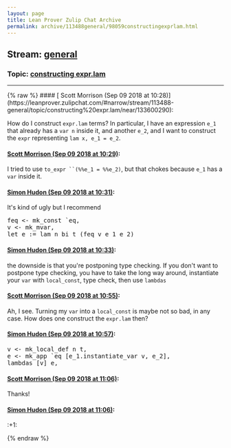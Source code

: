 ```yaml
---
layout: page
title: Lean Prover Zulip Chat Archive 
permalink: archive/113488general/98059constructingexprlam.html
---
```


## Stream: [general](https://leanprover-community.github.io/archive/113488general/index.html)
### Topic: [constructing expr.lam](https://leanprover-community.github.io/archive/113488general/98059constructingexprlam.html)

---

<base href="https://leanprover.zulipchat.com">
{% raw %}
#### [ Scott Morrison (Sep 09 2018 at 10:28)](https://leanprover.zulipchat.com/#narrow/stream/113488-general/topic/constructing%20expr.lam/near/133600290):
<p>How do I construct <code>expr.lam</code> terms? In particular, I have  an expression <code>e_1</code> that already has a <code>var n</code> inside it, and another <code>e_2</code>, and I want to construct the <code>expr</code> representing <code>lam x, e_1 = e_2</code>.</p>

#### [ Scott Morrison (Sep 09 2018 at 10:29)](https://leanprover.zulipchat.com/#narrow/stream/113488-general/topic/constructing%20expr.lam/near/133600338):
<p>I tried to use <code>to_expr ``(%%e_1 = %%e_2)</code>, but that chokes because <code>e_1</code> has a <code>var</code> inside it.</p>

#### [ Simon Hudon (Sep 09 2018 at 10:31)](https://leanprover.zulipchat.com/#narrow/stream/113488-general/topic/constructing%20expr.lam/near/133600394):
<p>It's kind of ugly but I recommend </p>
<div class="codehilite"><pre><span></span><span class="n">feq</span> <span class="bp">&lt;-</span> <span class="n">mk_const</span> <span class="bp">`</span><span class="n">eq</span><span class="o">,</span>
<span class="n">v</span> <span class="bp">&lt;-</span> <span class="n">mk_mvar</span><span class="o">,</span>
<span class="k">let</span> <span class="n">e</span> <span class="o">:=</span> <span class="n">lam</span> <span class="n">n</span> <span class="n">bi</span> <span class="n">t</span> <span class="o">(</span><span class="n">feq</span> <span class="n">v</span> <span class="n">e_1</span> <span class="n">e_2</span><span class="o">)</span>
</pre></div>

#### [ Simon Hudon (Sep 09 2018 at 10:33)](https://leanprover.zulipchat.com/#narrow/stream/113488-general/topic/constructing%20expr.lam/near/133600442):
<p>the downside is that you're postponing type checking. If you don't want to postpone type checking, you have to take the long way around, instantiate your <code>var</code> with <code>local_const</code>, type check, then use <code>lambdas</code></p>

#### [ Scott Morrison (Sep 09 2018 at 10:55)](https://leanprover.zulipchat.com/#narrow/stream/113488-general/topic/constructing%20expr.lam/near/133600976):
<p>Ah, I see. Turning my <code>var</code> into a <code>local_const</code> is maybe not so bad, in any case. How does one construct the <code>expr.lam</code> then?</p>

#### [ Simon Hudon (Sep 09 2018 at 10:57)](https://leanprover.zulipchat.com/#narrow/stream/113488-general/topic/constructing%20expr.lam/near/133601026):
<div class="codehilite"><pre><span></span><span class="n">v</span> <span class="bp">&lt;-</span> <span class="n">mk_local_def</span> <span class="n">n</span> <span class="n">t</span><span class="o">,</span>
<span class="n">e</span> <span class="bp">&lt;-</span> <span class="n">mk_app</span> <span class="bp">`</span><span class="n">eq</span> <span class="o">[</span><span class="n">e_1</span><span class="bp">.</span><span class="n">instantiate_var</span> <span class="n">v</span><span class="o">,</span> <span class="n">e_2</span><span class="o">],</span>
<span class="n">lambdas</span> <span class="o">[</span><span class="n">v</span><span class="o">]</span> <span class="n">e</span><span class="o">,</span>
</pre></div>

#### [ Scott Morrison (Sep 09 2018 at 11:06)](https://leanprover.zulipchat.com/#narrow/stream/113488-general/topic/constructing%20expr.lam/near/133601300):
<p>Thanks!</p>

#### [ Simon Hudon (Sep 09 2018 at 11:06)](https://leanprover.zulipchat.com/#narrow/stream/113488-general/topic/constructing%20expr.lam/near/133601301):
<p><span class="emoji emoji-1f44d" title="+1">:+1:</span></p>


{% endraw %}
